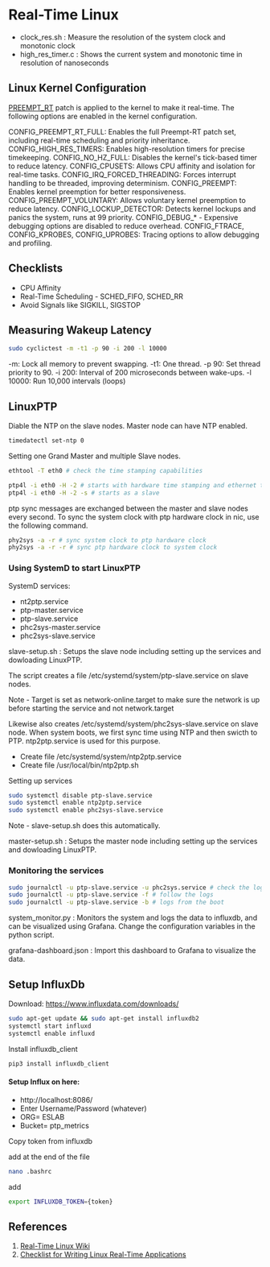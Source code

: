 # Real-Time Linux

- clock_res.sh : Measure the resolution of the system clock and monotonic clock
- high_res_timer.c : Shows the current system and monotonic time in resolution of nanoseconds

## Linux Kernel Configuration

[PREEMPT_RT](https://wiki.linuxfoundation.org/realtime/start) patch is applied to the kernel to make it real-time. The following options are enabled in the kernel configuration.

CONFIG_PREEMPT_RT_FULL: Enables the full Preempt-RT patch set, including real-time scheduling and priority inheritance.
CONFIG_HIGH_RES_TIMERS: Enables high-resolution timers for precise timekeeping.
CONFIG_NO_HZ_FULL: Disables the kernel's tick-based timer to reduce latency.
CONFIG_CPUSETS: Allows CPU affinity and isolation for real-time tasks.
CONFIG_IRQ_FORCED_THREADING: Forces interrupt handling to be threaded, improving determinism.
CONFIG_PREEMPT: Enables kernel preemption for better responsiveness.
CONFIG_PREEMPT_VOLUNTARY: Allows voluntary kernel preemption to reduce latency.
CONFIG_LOCKUP_DETECTOR: Detects kernel lockups and panics the system, runs at 99 priority.
CONFIG_DEBUG_* - Expensive debugging options are disabled to reduce overhead.
CONFIG_FTRACE, CONFIG_KPROBES, CONFIG_UPROBES: Tracing options to allow debugging and profiling.

## Checklists

- CPU Affinity
- Real-Time Scheduling - SCHED_FIFO, SCHED_RR
- Avoid Signals like SIGKILL, SIGSTOP

## Measuring Wakeup Latency

```bash
sudo cyclictest -m -t1 -p 90 -i 200 -l 10000
```

-m: Lock all memory to prevent swapping.
-t1: One thread.
-p 90: Set thread priority to 90.
-i 200: Interval of 200 microseconds between wake-ups.
-l 10000: Run 10,000 intervals (loops)

## LinuxPTP

Diable the NTP on the slave nodes. Master node can have NTP enabled.

```bash
timedatectl set-ntp 0
```

Setting one Grand Master and multiple Slave nodes.

```bash
ethtool -T eth0 # check the time stamping capabilities

ptp4l -i eth0 -H -2 # starts with hardware time stamping and ethernet trasnport, on interface eth0
ptp4l -i eth0 -H -2 -s # starts as a slave
```

ptp sync messages are exchanged between the master and slave nodes every second.
To sync the system clock with ptp hardware clock in nic, use the following command.

```bash
phy2sys -a -r # sync system clock to ptp hardware clock
phy2sys -a -r -r # sync ptp hardware clock to system clock
```

### Using SystemD to start LinuxPTP


SystemD services:
- nt2ptp.service
- ptp-master.service
- ptp-slave.service
- phc2sys-master.service
- phc2sys-slave.service

slave-setup.sh : Setups the slave node including setting up the services and dowloading LinuxPTP.

The script creates a file /etc/systemd/system/ptp-slave.service  on slave nodes.

Note - Target is set as network-online.target to make sure the network is up before starting the service and not network.target

Likewise also creates /etc/systemd/system/phc2sys-slave.service on slave node.
When system boots, we first sync time using NTP and then swicth to PTP. ntp2ptp.service is used for this purpose.
- Create file /etc/systemd/system/ntp2ptp.service
- Create file /usr/local/bin/ntp2ptp.sh 
 
Setting up services 

```BASH
sudo systemctl disable ptp-slave.service
sudo systemctl enable ntp2ptp.service
sudo systemctl enable phc2sys-slave.service
```
Note - slave-setup.sh does this automatically.

master-setup.sh : Setups the master node including setting up the services and dowloading LinuxPTP.

### Monitoring the services

```BASH
sudo journalctl -u ptp-slave.service -u phc2sys.service # check the logs
sudo journalctl -u ptp-slave.service -f # follow the logs
sudo journalctl -u ptp-slave.service -b # logs from the boot
```

system_monitor.py : Monitors the system and logs the data to influxdb, and can be visualized using Grafana.
                    Change the configuration variables in the python script.

grafana-dashboard.json : Import this dashboard to Grafana to visualize the data.

## Setup InfluxDb
Download: https://www.influxdata.com/downloads/
```BASH
sudo apt-get update && sudo apt-get install influxdb2
systemctl start influxd
systemctl enable influxd
```

Install influxdb_client
```BASH
pip3 install influxdb_client
```

#### Setup Influx on here:
* http://localhost:8086/
* Enter Username/Password (whatever)
* ORG= ESLAB
* Bucket= ptp_metrics

Copy token from influxdb

add at the end of the file
```BASH
nano .bashrc
```
add
```BASH
export INFLUXDB_TOKEN={token}
```

## References

1. [Real-Time Linux Wiki](https://wiki.linuxfoundation.org/realtime/start)
2. [Checklist for Writing Linux Real-Time Applications](https://www.youtube.com/watch?v=NrjXEaTSyrw)
